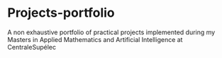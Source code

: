 # Projects-portfolio
A non exhaustive portfolio of practical projects implemented during my Masters in Applied Mathematics and Artificial Intelligence at CentraleSupélec

